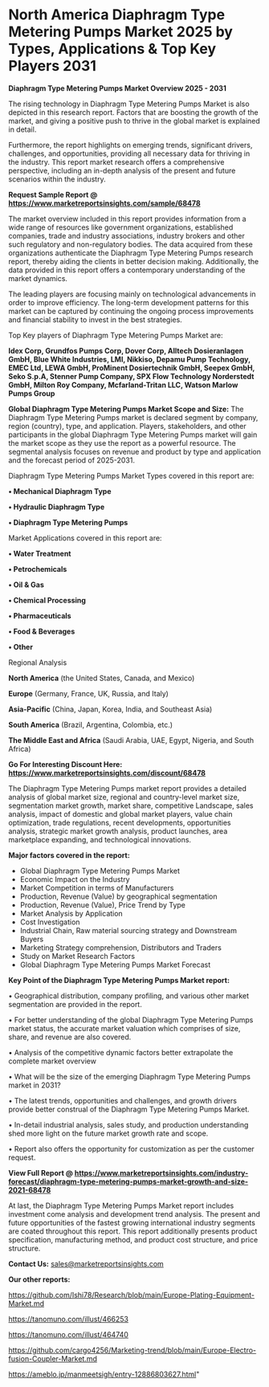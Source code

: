 # North America Diaphragm Type Metering Pumps Market 2025 by Types, Applications & Top Key Players 2031

<Strong> Diaphragm Type Metering Pumps Market Overview 2025 - 2031</strong>

The rising technology in Diaphragm Type Metering Pumps Market is also depicted in this research report. Factors that are boosting the growth of the market, and giving a positive push to thrive in the global market is explained in detail.

Furthermore, the report highlights on emerging trends, significant drivers, challenges, and opportunities, providing all necessary data for thriving in the industry. This report market research offers a comprehensive perspective, including an in-depth analysis of the present and future scenarios within the industry.

<strong>Request Sample Report @ <a href=https://www.marketreportsinsights.com/sample/68478>https://www.marketreportsinsights.com/sample/68478</a></strong>

The market overview included in this report provides information from a wide range of resources like government organizations, established companies, trade and industry associations, industry brokers and other such regulatory and non-regulatory bodies. The data acquired from these organizations authenticate the Diaphragm Type Metering Pumps research report, thereby aiding the clients in better decision making. Additionally, the data provided in this report offers a contemporary understanding of the market dynamics.

The leading players are focusing mainly on technological advancements in order to improve efficiency. The long-term development patterns for this market can be captured by continuing the ongoing process improvements and financial stability to invest in the best strategies.

Top Key players of Diaphragm Type Metering Pumps Market are:

<strong>Idex Corp, Grundfos Pumps Corp, Dover Corp, Alltech Dosieranlagen GmbH, Blue White Industries, LMI, Nikkiso, Depamu Pump Technology, EMEC Ltd, LEWA GmbH, ProMinent Dosiertechnik GmbH, Seepex GmbH, Seko S.p.A, Stenner Pump Company, SPX Flow Technology Norderstedt GmbH, Milton Roy Company, Mcfarland-Tritan LLC, Watson Marlow Pumps Group</strong>

<strong><b>Global Diaphragm Type Metering Pumps Market Scope and Size:</b></strong>
The Diaphragm Type Metering Pumps market is declared segment by company, region (country), type, and application. Players, stakeholders, and other participants in the global Diaphragm Type Metering Pumps market will gain the market scope as they use the report as a powerful resource. The segmental analysis focuses on revenue and product by type and application and the forecast period of 2025-2031.

Diaphragm Type Metering Pumps Market Types covered in this report are:

<strong>• Mechanical Diaphragm Type

• Hydraulic Diaphragm Type

• Diaphragm Type Metering Pumps</strong>

Market Applications covered in this report are:

<strong>• Water Treatment

• Petrochemicals

• Oil & Gas

• Chemical Processing

• Pharmaceuticals

• Food & Beverages

• Other</strong> 

Regional Analysis

<strong>North America</strong> (the United States, Canada, and Mexico)

<strong>Europe</strong> (Germany, France, UK, Russia, and Italy)

<strong>Asia-Pacific</strong> (China, Japan, Korea, India, and Southeast Asia)

<strong>South America</strong> (Brazil, Argentina, Colombia, etc.)

<strong>The Middle East and Africa</strong> (Saudi Arabia, UAE, Egypt, Nigeria, and South Africa)

<strong>Go For Interesting Discount Here: <a href=https://www.marketreportsinsights.com/discount/68478>https://www.marketreportsinsights.com/discount/68478</a></strong>

The Diaphragm Type Metering Pumps market report provides a detailed analysis of global market size, regional and country-level market size, segmentation market growth, market share, competitive Landscape, sales analysis, impact of domestic and global market players, value chain optimization, trade regulations, recent developments, opportunities analysis, strategic market growth analysis, product launches, area marketplace expanding, and technological innovations.

<strong><b>Major factors covered in the report:</b></strong>
<ul>
  <li>Global Diaphragm Type Metering Pumps Market </li>
  <li>Economic Impact on the Industry</li>
  <li>Market Competition in terms of Manufacturers</li>
  <li>Production, Revenue (Value) by geographical segmentation</li>
  <li>Production, Revenue (Value), Price Trend by Type</li>
  <li>Market Analysis by Application</li>
  <li>Cost Investigation</li>
  <li>Industrial Chain, Raw material sourcing strategy and Downstream Buyers</li>
  <li>Marketing Strategy comprehension, Distributors and Traders</li>
  <li>Study on Market Research Factors</li>
  <li>Global Diaphragm Type Metering Pumps Market Forecast</li>
</ul>

<strong><b>Key Point of the Diaphragm Type Metering Pumps Market report:</b></strong>

• Geographical distribution, company profiling, and various other market segmentation are provided in the report.

• For better understanding of the global Diaphragm Type Metering Pumps market status, the accurate market valuation which comprises of size, share, and revenue are also covered.

• Analysis of the competitive dynamic factors better extrapolate the complete market overview

• What will be the size of the emerging Diaphragm Type Metering Pumps market in 2031?

• The latest trends, opportunities and challenges, and growth drivers provide better construal of the Diaphragm Type Metering Pumps Market.

• In-detail industrial analysis, sales study, and production understanding shed more light on the future market growth rate and scope.

• Report also offers the opportunity for customization as per the customer request.

<strong><b>View Full Report @ <a href=https://www.marketreportsinsights.com/industry-forecast/diaphragm-type-metering-pumps-market-growth-and-size-2021-68478>https://www.marketreportsinsights.com/industry-forecast/diaphragm-type-metering-pumps-market-growth-and-size-2021-68478</a></b></strong>


At last, the Diaphragm Type Metering Pumps Market report includes investment come analysis and development trend analysis. The present and future opportunities of the fastest growing international industry segments are coated throughout this report. This report additionally presents product specification, manufacturing method, and product cost structure, and price structure.

<strong>Contact Us:</strong>
sales@marketreportsinsights.com

<strong>Our other reports:</strong>

<a href=https://github.com/Ishi78/Research/blob/main/Europe-Plating-Equipment-Market.md>https://github.com/Ishi78/Research/blob/main/Europe-Plating-Equipment-Market.md</a>

<a href=https://tanomuno.com/illust/466253>https://tanomuno.com/illust/466253</a>

<a href=https://tanomuno.com/illust/464740>https://tanomuno.com/illust/464740</a>

<a href=https://github.com/cargo4256/Marketing-trend/blob/main/Europe-Electro-fusion-Coupler-Market.md>https://github.com/cargo4256/Marketing-trend/blob/main/Europe-Electro-fusion-Coupler-Market.md</a>

<a href=https://ameblo.jp/manmeetsigh/entry-12886803627.html>https://ameblo.jp/manmeetsigh/entry-12886803627.html</a>"
